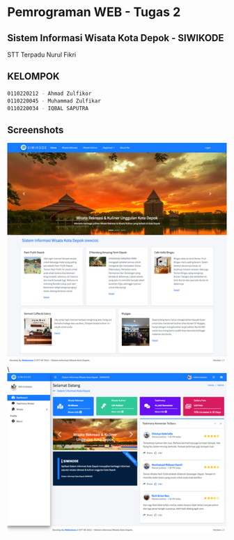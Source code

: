 # Pemrograman WEB - Tugas 2
## Sistem Informasi Wisata Kota Depok - SIWIKODE
STT Terpadu Nurul Fikri

## KELOMPOK 

```bash
0110220212 - Ahmad Zulfikor
0110220045 - Muhammad Zulfikar
0110220034 - IQBAL SAPUTRA
```

## Screenshots
![picture](dist/img/ss/ss1.png) \ 
 \
![picture](dist/img/ss/ss2.png)